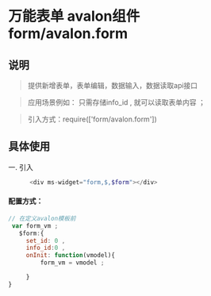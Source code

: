 # 万能表单 avalon组件  form/avalon.form

## 说明

  > 提供新增表单，表单编辑，数据输入，数据读取api接口

  > 应用场景例如： 只需存储info_id , 就可以读取表单内容  ；

  > 引入方式：require(['form/avalon.form'])

## 具体使用

一. 引入
````php
      <div ms-widget="form,$,$form"></div>
````
#### 配置方式：
````js
// 在定义avalon模板前 
 var form_vm ;
   $form:{
     set_id: 0 ,
     info_id:0 , 
     onInit: function(vmodel){
         form_vm = vmodel ;

     }
}
````